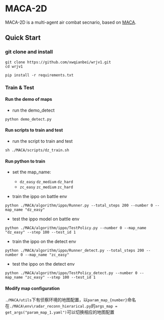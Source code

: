 # MACA-2D

MACA-2D is a multi-agent air combat secnario, based on [MACA](https://github.com/CETC-TFAI/MaCA).

## Quick Start

### git clone and install

```shell
git clone https://github.com/xwqianbei/wrjv1.git
cd wrjv1
```

```shell
pip install -r requirements.txt
```

### Train & Test

#### Run the demo of maps
- run the demo_detect
```shell
python demo_detect.py
```


#### Run scripts to train and test
- run the script to train and test
```shell
sh ./MACA/scripts/dz_train.sh
```

#### Run python to train

- set the map_name:
  - `dz_easy` `dz_medium` `dz_hard`
  - `zc_easy` `zc_medium` `zc_hard`

- train the ippo on battle env
```shell
python ./MACA/algorithm/ippo/Runner.py --total_steps 200 --number 0 --map_name "dz_easy"
```


- test the ippo model on battle env
```shell
python ./MACA/algorithm/ippo/TestPolicy.py --number 0 --map_name "dz_easy" --step 100 --test_id 1
```

- train the ippo on the detect env
```shell
python ./MACA/algorithm/ippo/Runner_detect.py --total_steps 200 --number 0 --map_name "zc_easy"
```

- test the ippo on the detect env
```shell
python ./MACA/algorithm/ippo/TestPolicy_detect.py --number 0 --map_name "zc_easy" --step 100 --test_id 1
```

#### Modify map configuration
`./MACA/utils`下有侦察环境的地图配置，以`param_map_{number}`命名
在`./MACA\env\radar_reconn_hierarical.py`的`args_map = get_args("param_map_1.yaml")`可以切换相应的地图配置
